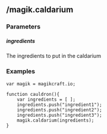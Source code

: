 ## /magik.caldarium

### Parameters
##### ingredients
The ingredients to put in the caldarium

### Examples
```
var magik = magikcraft.io;

function cauldron(){
    var ingredients = [ ];
    ingredients.push("ingredient1");
    ingredients.push("ingredient2");
    ingredients.push("ingredient3");
    magik.caldarium(ingredients);
}
```

